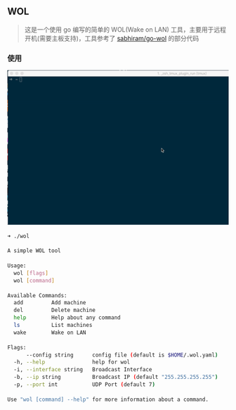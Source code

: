 ## WOL

> 这是一个使用 go 编写的简单的 WOL(Wake on LAN) 工具，主要用于远程开机(需要主板支持)，工具参考了 [sabhiram/go-wol](https://github.com/sabhiram/go-wol) 的部分代码

### 使用

![wol.gif](resources/wol.gif)


```sh
➜ ./wol

A simple WOL tool

Usage:
  wol [flags]
  wol [command]

Available Commands:
  add         Add machine
  del         Delete machine
  help        Help about any command
  ls          List machines
  wake        Wake on LAN

Flags:
      --config string      config file (default is $HOME/.wol.yaml)
  -h, --help               help for wol
  -i, --interface string   Broadcast Interface
  -b, --ip string          Broadcast IP (default "255.255.255.255")
  -p, --port int           UDP Port (default 7)

Use "wol [command] --help" for more information about a command.

```